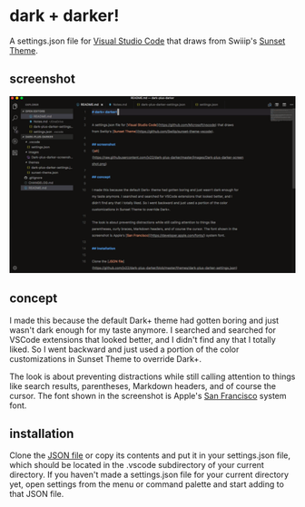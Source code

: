 # dark + darker!

A settings.json file for [Visual Studio Code](https://github.com/Microsoft/vscode) that draws from Swiiip's [Sunset Theme](https://github.com/Swiiip/sunset-theme-vscode).

## screenshot
![alt](https://raw.githubusercontent.com/jx22/dark-plus-darker/master/images/Dark-plus-darker-screenshot-2.png)

## concept

I made this because the default Dark+ theme had gotten boring and just wasn't dark enough for my taste anymore. I searched and searched for VSCode extensions that looked better, and I didn't find any that I totally liked. So I went backward and just used a portion of the color customizations in Sunset Theme to override Dark+.

The look is about preventing distractions while still calling attention to things like search results, parentheses, Markdown headers, and of course the cursor. The font shown in the screenshot is Apple's [San Francisco](https://developer.apple.com/fonts/) system font.

## installation

Clone the [JSON file](https://github.com/jx22/dark-plus-darker/blob/master/themes/dark-plus-darker-settings.json) or copy its contents and put it in your settings.json file, which should be located in the .vscode subdirectory of your current directory. If you haven't made a settings.json file for your current directory yet, open settings from the menu or command palette and start adding to that JSON file.